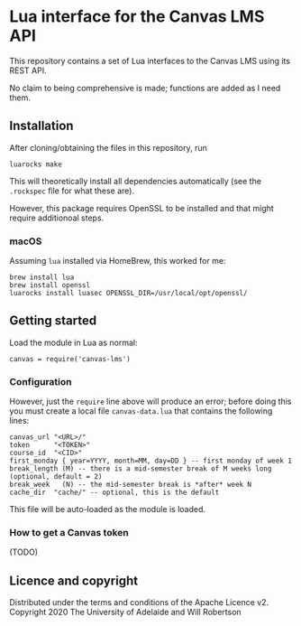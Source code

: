 # Lua interface for the Canvas LMS API

This repository contains a set of Lua interfaces to the Canvas LMS using its REST API.

No claim to being comprehensive is made; functions are added as I need them.


## Installation

After cloning/obtaining the files in this repository, run

    luarocks make

This will theoretically install all dependencies automatically (see the `.rockspec` file
for what these are).

However, this package requires OpenSSL to be installed and that might require additionoal steps.

### macOS

Assuming `lua` installed via HomeBrew, this worked for me:

    brew install lua
    brew install openssl
    luarocks install luasec OPENSSL_DIR=/usr/local/opt/openssl/


## Getting started

Load the module in Lua as normal:

    canvas = require('canvas-lms')

### Configuration

However, just the `require` line above will produce an error; before doing this you must
create a local file `canvas-data.lua` that contains the following lines:

    canvas_url "<URL>/"
    token      "<TOKEN>"
    course_id  "<CID>"
    first_monday { year=YYYY, month=MM, day=DD } -- first monday of week 1
    break_length (M) -- there is a mid-semester break of M weeks long (optional, default = 2)
    break_week   (N) -- the mid-semester break is *after* week N
    cache_dir  "cache/" -- optional, this is the default

This file will be auto-loaded as the module is loaded.

### How to get a Canvas token

(TODO)



## Licence and copyright

Distributed under the terms and conditions of the Apache Licence v2.
Copyright 2020 The University of Adelaide and Will Robertson
